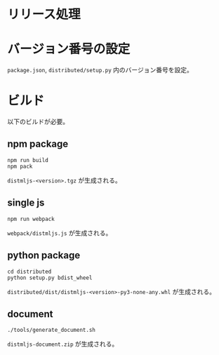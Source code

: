 # リリース処理

# バージョン番号の設定

`package.json`, `distributed/setup.py` 内のバージョン番号を設定。

# ビルド

以下のビルドが必要。

## npm package

```
npm run build
npm pack
```

`distmljs-<version>.tgz` が生成される。

## single js

```
npm run webpack
```

`webpack/distmljs.js` が生成される。

## python package

```
cd distributed
python setup.py bdist_wheel
```

`distributed/dist/distmljs-<version>-py3-none-any.whl` が生成される。

## document

```
./tools/generate_document.sh
```

`distmljs-document.zip` が生成される。

